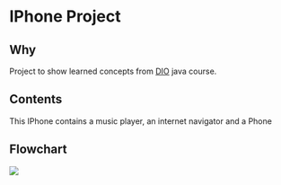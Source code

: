 # IPhone Project
## Why
Project to show learned concepts from [DIO](https://www.dio.me) java course.

## Contents
This IPhone contains a music player, an internet navigator and a Phone

## Flowchart
[![](https://mermaid.ink/img/pako:eNq9VV1vmzAU_SuRn6gKVRNlTbGqSVP3sodUkfbxsLGHW7gDq2Aj2zTLsvS31zaUkOBsmrTNL9j3XPuec_zBlqQiQ0JJWoJSbxnkEqqET0xzkcmbup5s24BtT6JGbmLBGZ08CpbtkfO0FAr9kBbvtWQ8t1Dba8Fdwoe13nGNkqO-g0eWgxZyWDlKGymR64-yPFzk79NyoCrEegU5Bs2-4HgJW_cO1x_g3rN-U2eg0S0yBnPUt70iL4ORHTZrFPQ6uWwUS1clbNDroYP_i4u14eCZU0OjfKao3hRHMaiGRH_lYZvuYzCwwuKDode5VSE4_rsT386Dsgx4U92jPK0NuFq3lI-rFpg-fBIsxSWw0pPgJNi46_hv2kjmy9Ewcqi99EcG_MlZ7Cf5iPTg7_bFJZ52-Gm_9x3ekz7SelsykzTUel4B4wHIXL3Y_-XrQYF-Bfv63fyMolNSe3xEv0cG2jsmUfS624A23G2GDfujJ4oPMg7Kk5BUKI3GzLzrTnZCdIEVJoSabgbyISEJ35k8aMxB3fCUUC0bDIkUTV4Q-g1KZUbt-9X9FPooZsxQWHa_DfsJSQ38sxD7HDMmdEu-E7qYXUyv5ovr-Dq-ml_OQ7IhNJrHF7Ftl_FsupjFi1e7kPxw86e7Z3maAXM?type=png)](https://mermaid.live/edit#pako:eNq9VV1vmzAU_SuRn6gKVRNlTbGqSVP3sodUkfbxsLGHW7gDq2Aj2zTLsvS31zaUkOBsmrTNL9j3XPuec_zBlqQiQ0JJWoJSbxnkEqqET0xzkcmbup5s24BtT6JGbmLBGZ08CpbtkfO0FAr9kBbvtWQ8t1Dba8Fdwoe13nGNkqO-g0eWgxZyWDlKGymR64-yPFzk79NyoCrEegU5Bs2-4HgJW_cO1x_g3rN-U2eg0S0yBnPUt70iL4ORHTZrFPQ6uWwUS1clbNDroYP_i4u14eCZU0OjfKao3hRHMaiGRH_lYZvuYzCwwuKDode5VSE4_rsT386Dsgx4U92jPK0NuFq3lI-rFpg-fBIsxSWw0pPgJNi46_hv2kjmy9Ewcqi99EcG_MlZ7Cf5iPTg7_bFJZ52-Gm_9x3ekz7SelsykzTUel4B4wHIXL3Y_-XrQYF-Bfv63fyMolNSe3xEv0cG2jsmUfS624A23G2GDfujJ4oPMg7Kk5BUKI3GzLzrTnZCdIEVJoSabgbyISEJ35k8aMxB3fCUUC0bDIkUTV4Q-g1KZUbt-9X9FPooZsxQWHa_DfsJSQ38sxD7HDMmdEu-E7qYXUyv5ovr-Dq-ml_OQ7IhNJrHF7Ftl_FsupjFi1e7kPxw86e7Z3maAXM)
